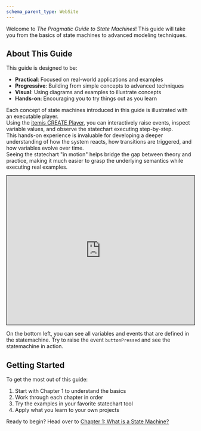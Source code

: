```yaml
---
schema_parent_type: WebSite
---
```

Welcome to *The Pragmatic Guide to State Machines*! This guide will take you from the basics of state machines to advanced modeling techniques.

## About This Guide

This guide is designed to be:
- **Practical**: Focused on real-world applications and examples
- **Progressive**: Building from simple concepts to advanced techniques
- **Visual**: Using diagrams and examples to illustrate concepts
- **Hands-on**: Encouraging you to try things out as you learn

Each concept of state machines introduced in this guide is illustrated with an executable player.  
Using the [itemis CREATE Player](https://create.itemis.io), you can interactively raise events, inspect variable values, and observe the statechart executing step-by-step.  
This hands-on experience is invaluable for developing a deeper understanding of how the system reacts, how transitions are triggered, and how variables evolve over time.  
Seeing the statechart "in motion" helps bridge the gap between theory and practice, making it much easier to grasp the underlying semantics while executing real examples.

 <iframe src="https://play.itemis.io?model=7ec86474-66d1-4cca-bb60-6f7d91e9601d" width="100%" height="400px" style="border: 1px solid" allowfullscreen></iframe>

On the bottom left, you can see all variables and events that are defined in the statemachine. Try to raise the event `buttonPressed` and see the statemachine in action.

## Getting Started

To get the most out of this guide:
1. Start with Chapter 1 to understand the basics
2. Work through each chapter in order
3. Try the examples in your favorite statechart tool
4. Apply what you learn to your own projects

Ready to begin? Head over to [Chapter 1: What is a State Machine?](chapters/01-what-is-a-state-machine.md)

